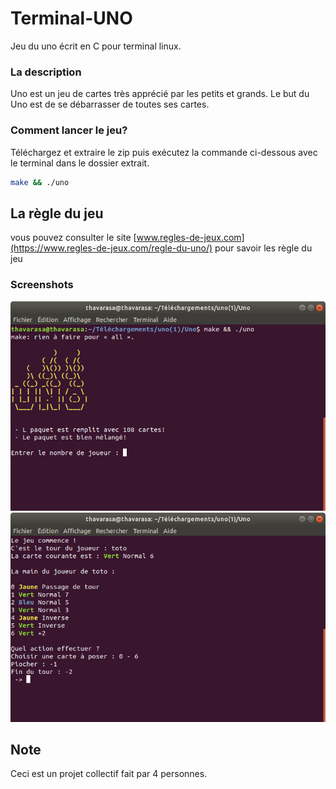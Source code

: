 # Terminal-UNO
Jeu du uno écrit en C pour terminal linux.

### La description
Uno est un jeu de cartes très apprécié par les petits et grands. Le but du Uno est de se débarrasser de toutes ses cartes. 

### Comment lancer le jeu?
Téléchargez et extraire le zip puis exécutez la commande ci-dessous avec le terminal dans le dossier extrait.
```bash
make && ./uno
```

## La règle du jeu
vous pouvez consulter le site [www.regles-de-jeux.com](https://www.regles-de-jeux.com/regle-du-uno/) pour savoir les règle du jeu

### Screenshots
![](Capture.png)
![](Capture1.png)

## Note
Ceci est un projet collectif fait par 4 personnes.
